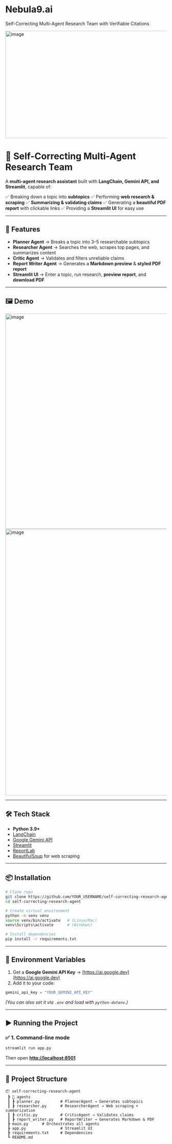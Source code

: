 # Nebula9.ai
Self-Correcting Multi-Agent Research Team with Verifiable Citations


<img width="1867" height="336" alt="image" src="https://github.com/user-attachments/assets/23b73922-16cf-418f-b95e-83d3dd0fda5f" />

# 🤖 Self-Correcting Multi-Agent Research Team

A **multi-agent research assistant** built with **LangChain, Gemini API, and Streamlit**, capable of:

✅ Breaking down a topic into **subtopics**
✅ Performing **web research & scraping**
✅ **Summarizing & validating claims**
✅ Generating a **beautiful PDF report** with clickable links
✅ Providing a **Streamlit UI** for easy use

---

## 🚀 Features

* **Planner Agent** → Breaks a topic into 3–5 researchable subtopics
* **Researcher Agent** → Searches the web, scrapes top pages, and summarizes content
* **Critic Agent** → Validates and filters unreliable claims
* **Report Writer Agent** → Generates a **Markdown preview** & **styled PDF report**
* **Streamlit UI** → Enter a topic, run research, **preview report**, and **download PDF**

---

## 🖼️ Demo

<img width="1811" height="673" alt="image" src="https://github.com/user-attachments/assets/026e914c-d589-47f9-ac67-da0c1365d121" />
<img width="1179" height="833" alt="image" src="https://github.com/user-attachments/assets/c4fb0f44-2900-42a2-864e-ba78309c6b73" />



---

## 🛠️ Tech Stack

* **Python 3.9+**
* [LangChain](https://www.langchain.com/)
* [Google Gemini API](https://ai.google.dev/)
* [Streamlit](https://streamlit.io/)
* [ReportLab](https://pypi.org/project/reportlab/)
* [BeautifulSoup](https://www.crummy.com/software/BeautifulSoup/) for web scraping

---

## 📦 Installation

```bash
# Clone repo
git clone https://github.com/YOUR_USERNAME/self-correcting-research-agent.git
cd self-correcting-research-agent

# Create virtual environment
python -m venv venv
source venv/bin/activate   # (Linux/Mac)
venv\Scripts\activate      # (Windows)

# Install dependencies
pip install -r requirements.txt
```

---

## 🔑 Environment Variables

1. Get a **Google Gemini API Key** → [https://ai.google.dev](https://ai.google.dev)
2. Add it to your code:

```python
gemini_api_key = "YOUR_GEMINI_API_KEY"
```

*(You can also set it via `.env` and load with `python-dotenv`.)*

---

## ▶️ Running the Project

### ✅ 1. Command-line mode

```bash
streamlit run app.py
```

Then open **[http://localhost:8501](http://localhost:8501)**

---

## 📂 Project Structure

```
📦 self-correcting-research-agent
 ┣ 📂 agents
 ┃ ┣ planner.py         # PlannerAgent → Generates subtopics
 ┃ ┣ researcher.py      # ResearcherAgent → Web scraping + summarization
 ┃ ┣ critic.py          # CriticAgent → Validates claims
 ┃ ┣ report_writer.py   # ReportWriter → Generates Markdown & PDF
 ┣ main.py      # Orchestrates all agents
 ┣ app.py               # Streamlit UI
 ┣ requirements.txt     # Dependencies
 ┗ README.md

